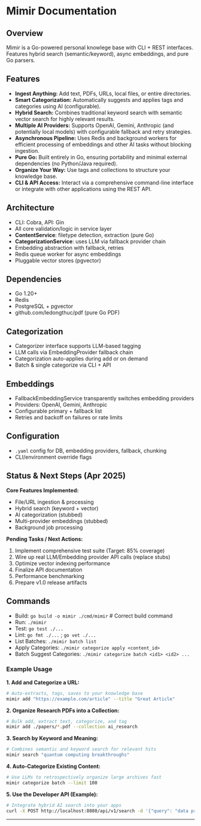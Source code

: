 # Mimir Documentation

## Overview
Mimir is a Go-powered personal knowlege base with CLI + REST interfaces. Features hybrid search (semantic/keyword), async embeddings, and pure Go parsers.

## Features
- **Ingest Anything:** Add text, PDFs, URLs, local files, or entire directories.
- **Smart Categorization:** Automatically suggests and applies tags and categories using AI (configurable).
- **Hybrid Search:** Combines traditional keyword search with semantic vector search for highly relevant results.
- **Multiple AI Providers:** Supports OpenAI, Gemini, Anthropic (and potentially local models) with configurable fallback and retry strategies.
- **Asynchronous Pipeline:** Uses Redis and background workers for efficient processing of embeddings and other AI tasks without blocking ingestion.
- **Pure Go:** Built entirely in Go, ensuring portability and minimal external dependencies (no Python/Java required).
- **Organize Your Way:** Use tags and collections to structure your knowledge base.
- **CLI & API Access:** Interact via a comprehensive command-line interface or integrate with other applications using the REST API.

## Architecture
- CLI: Cobra, API: Gin
- All core validation/logic in service layer
- **ContentService**: filetype detection, extraction (pure Go)
- **CategorizationService**: uses LLM via fallback provider chain
- Embedding abstraction with fallback, retries
- Redis queue worker for async embeddings
- Pluggable vector stores (pgvector)

## Dependencies
- Go 1.20+
- Redis
- PostgreSQL + pgvector
- github.com/ledongthuc/pdf (pure Go PDF)

## Categorization
- Categorizer interface supports LLM-based tagging
- LLM calls via EmbeddingProvider fallback chain
- Categorization auto-applies during add or on demand
- Batch & single categorize via CLI + API

## Embeddings
- FallbackEmbeddingService transparently switches embedding providers
- Providers: OpenAI, Gemini, Anthropic
- Configurable primary + fallback list
- Retries and backoff on failures or rate limits

## Configuration
- `.yaml` config for DB, embedding providers, fallback, chunking
- CLI/environment override flags

## Status & Next Steps (Apr 2025)

**Core Features Implemented:**
- File/URL ingestion & processing
- Hybrid search (keyword + vector)
- AI categorization (stubbed)
- Multi-provider embeddings (stubbed)
- Background job processing

**Pending Tasks / Next Actions:**
1. Implement comprehensive test suite (Target: 85% coverage)
2. Wire up real LLM/Embedding provider API calls (replace stubs)
3. Optimize vector indexing performance
4. Finalize API documentation
5. Performance benchmarking
6. Prepare v1.0 release artifacts

## Commands
- Build: `go build -o mimir ./cmd/mimir` # Correct build command
- Run: `./mimir`
- Test: `go test ./...`
- Lint: `go fmt ./...` ; `go vet ./...`
- List Batches: `./mimir batch list`
- Apply Categories: `./mimir categorize apply <content_id>`
- Batch Suggest Categories: `./mimir categorize batch <id1> <id2> ...`

### Example Usage

**1. Add and Categorize a URL:**
```bash
# Auto-extracts, tags, saves to your knowledge base
mimir add "https://example.com/article" --title "Great Article"
```

**2. Organize Research PDFs into a Collection:**
```bash
# Bulk add, extract text, categorize, and tag
mimir add ./papers/*.pdf --collection ai_research
```

**3. Search by Keyword and Meaning:**
```bash
# Combines semantic and keyword search for relevant hits
mimir search "quantum computing breakthroughs"
```

**4. Auto-Categorize Existing Content:**
```bash
# Use LLMs to retrospectively organize large archives fast
mimir categorize batch --limit 100
```

**5. Use the Developer API (Example):**
```bash
# Integrate hybrid AI search into your apps
curl -X POST http://localhost:8080/api/v1/search -d '{"query": "data privacy laws"}'
```

---
